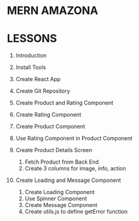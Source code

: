 # MERN AMAZONA

# LESSONS

1. Introduction
2. Install Tools
3. Create React App
4. Create Git Repository

5. Create Product and Rating Component
6. Create Rating Component
7. Create Product Component
8. Use Rating Component in Product Component

9. Create Product Details Screen

   1. Fetch Product from Back End
   2. Create 3 columns for image, info, action

10. Create Loading and Message Component
    1. Create Loading Component
    2. Use Spinner Component
    3. Create Message Component
    4. Create utils.js to define getError function
